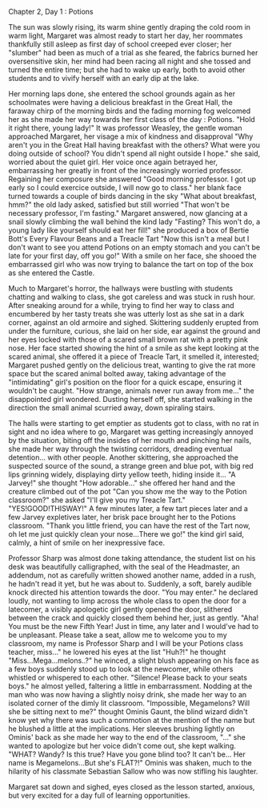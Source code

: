 Chapter 2, Day 1 : Potions

The sun was slowly rising, its warm shine gently draping the cold room in warm light, Margaret was almost ready to start her day, her roommates thankfully still asleep as first day of school creeped ever closer; her "slumber" had been as much of a trial as she feared, the fabrics burned her oversensitive skin, her mind had been racing all night and she tossed and turned the entire time; but she had to wake up early, both to avoid other students and to vivify herself with an early dip at the lake.

Her morning laps done, she entered the school grounds again as her schoolmates were having a delicious breakfast in the Great Hall, the faraway chirp of the morning birds and the fading morning fog welcomed her as she made her way towards her first class of the day : Potions.
"Hold it right there, young lady!" It was professor Weasley, the gentle woman approached Margaret, her visage a mix of kindness and disapproval "Why aren't you in the Great Hall having breakfast with the others? What were you doing outside of school? You didn't spend all night outside I hope." she said, worried about the quiet girl.
Her voice once again betrayed her, embarrassing her greatly in front of the increasingly worried professor. Regaining her composure she answered "Good morning professor. I got up early so I could exercice outside, I will now go to class." her blank face turned towards a couple of birds dancing in the sky "What about breakfast, hmm?" the old lady asked, satisfied but still worried "That won't be necessary professor, I'm fasting." Margaret answered, now glancing at a snail slowly climbing the wall behind the kind lady "Fasting? This won't do, a young lady like yourself should eat her fill!" she produced a box of Bertie Bott's Every Flavour Beans and a Treacle Tart "Now this isn't a meal but I don't want to see you attend Potions on an empty stomach and you can't be late for your first day, off you go!" With a smile on her face, she shooed the embarrassed girl who was now trying to balance the tart on top of the box as she entered the Castle.

Much to Margaret's horror, the hallways were bustling with students chatting and walking to class, she got careless and was stuck in rush hour. After sneaking around for a while, trying to find her way to class and encumbered by her tasty treats she was utterly lost as she sat in a dark corner, against an old armoire and sighed.
Skittering suddenly erupted from under the furniture, curious, she laid on her side, ear against the ground and her eyes locked with those of a scared small brown rat with a pretty pink nose. Her face started showing the hint of a smile as she kept looking at the scared animal, she offered it a piece of Treacle Tart, it smelled it, interested; Margaret pushed gently on the delicious treat, wanting to give the rat more space but the scared animal bolted away, taking advantage of the "intimidating" girl's position on the floor for a quick escape, ensuring it wouldn't be caught.
"How strange, animals never run away from me..." the disappointed girl wondered. Dusting herself off, she started walking in the direction the small animal scurried away, down spiraling stairs.

The halls were starting to get emptier as students got to class, with no rat in sight and no idea where to go, Margaret was getting increasingly annoyed by the situation, biting off the insides of her mouth and pinching her nails, she made her way through the twisting corridors, dreading eventual detention... with other people.
Another skittering, she approached the suspected source of the sound, a strange green and blue pot, with big red lips grinning widely, displaying dirty yellow teeth, hiding inside it... "A Jarvey!" she thought "How adorable..." she offered her hand and the creature climbed out of the pot "Can you show me the way to the Potion classroom?" she asked "I'll give you my Treacle Tart." "YES!GOOD!THISWAY!"
A few minutes later, a few tart pieces later and a few Jarvey expletives later, her brisk pace brought her to the Potions classroom.
"Thank you little friend, you can have the rest of the Tart now, oh let me just quickly clean your nose...There we go!" the kind girl said, calmly, a hint of smile on her inexpressive face.

Professor Sharp was almost done taking attendance, the student list on his desk was beautifully calligraphed, with the seal of the Headmaster, an addendum, not as carefully written showed another name, added in a rush, he hadn't read it yet, but he was about to.
Suddenly, a soft, barely audible knock directed his attention towards the door. "You may enter." he declared loudly, not wanting to limp across the whole class to open the door for a latecomer, a visibly apologetic girl gently opened the door, slithered between the crack and quickly closed them behind her, just as gently.
"Aha! You must be the new Fifth Year! Just in time, any later and I would've had to be unpleasant. Please take a seat, allow me to welcome you to my classroom, my name is Professor Sharp and I will be your Potions class teacher, miss..." he lowered his eyes at the list "Huh?!" he thought "Miss...Mega...melons..?" he winced, a slight blush appearing on his face as a few boys suddenly stood up to look at the newcomer, while others whistled or whispered to each other.
"Silence! Please back to your seats boys." he almost yelled, faltering a little in embarrassment.
Nodding at the man who was now having a slightly noisy drink, she made her way to an isolated corner of the dimly lit classroom. "Impossible, Megamelons? Will she be sitting next to me?" thought Ominis Gaunt, the blind wizard didn't know yet why there was such a commotion at the mention of the name but he blushed a little at the implications. Her sleeves brushing lightly on Ominis' back as she made her way to the end of the classroom, "..." she wanted to apologize but her voice didn't come out, she kept walking.
"WHAT? Wandy? Is this true? Have you gone blind too? It can't be... Her name is Megamelons...But she's FLAT?!" Ominis was shaken, much to the hilarity of his classmate Sebastian Sallow who was now stifling his laughter.

Margaret sat down and sighed, eyes closed as the lesson started, anxious, but very excited for a day full of learning opportunities.
